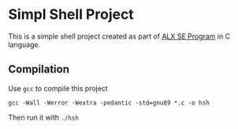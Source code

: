 # Simpl Shell Project

This is a simple shell project created as part of [ALX SE Program](https://www.alxafrica.com/software-engineering/) in C language.

## Compilation

Use `gcc` to compile this project

    gcc -Wall -Werror -Wextra -pedantic -std=gnu89 *.c -o hsh

Then run it with `./hsh`
